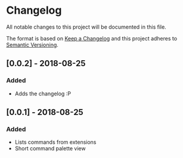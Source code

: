 # Changelog
All notable changes to this project will be documented in this file.

The format is based on [Keep a Changelog](http://keepachangelog.com/en/1.0.0/)
and this project adheres to [Semantic Versioning](http://semver.org/spec/v2.0.0.html).

## [0.0.2] - 2018-08-25
### Added
- Adds the changelog :P

## [0.0.1] - 2018-08-25
### Added
- Lists commands from extensions
- Short command palette view